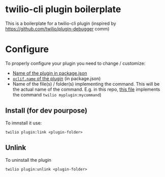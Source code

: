 # twilio-cli plugin boilerplate

This is a boilerplate for a twilio-cli plugin (inspired by https://github.com/twilio/plugin-debugger comm)

# Configure 

To properly configure your plugin you need to change / customize: 
* [Name of the plugin in package.json](https://github.com/vernig/twilio-cli-plugin-boilerplate/blob/a332e137206105a730258ad12b3dc26866bb3f4e/package.json#L2)
* [`oclif.name` of the plugin](https://github.com/vernig/twilio-cli-plugin-boilerplate/blob/a332e137206105a730258ad12b3dc26866bb3f4e/package.json#L37) (in package.json)
*  Name of the file(s) / folder(s) implementing the command. This will be the actual name of the command. E.g. in this repo, [this file](https://github.com/vernig/twilio-cli-plugin-boilerplate/blob/master/src/commands/myplugin/mycommand.js) implements the command `twilio myplugin:mycommand`)


## Install (for dev pourpose)

To imnstall it use:

```
twilio plugin:link <plugin-folder>
```

## Unlink

To uninstall the plugin

```
twilio plugin:unlink <plugin-folder>
```
